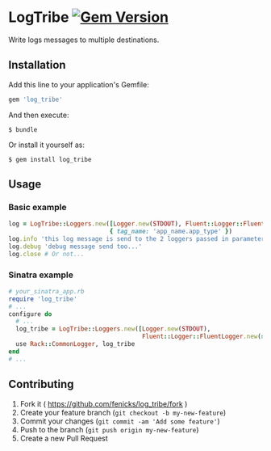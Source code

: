 # LogTribe [![Gem Version](https://badge.fury.io/rb/log_tribe.svg)](http://badge.fury.io/rb/log_tribe)

Write logs messages to multiple destinations.

## Installation

Add this line to your application's Gemfile:

```ruby
gem 'log_tribe'
```

And then execute:

    $ bundle

Or install it yourself as:

    $ gem install log_tribe

## Usage

### Basic example

```ruby
log = LogTribe::Loggers.new([Logger.new(STDOUT), Fluent::Logger::FluentLogger.new(nil, host: 'srv', port: 10_010)],
                            { tag_name: 'app_name.app_type' })
log.info 'this log message is send to the 2 loggers passed in parameter'
log.debug 'debug message send too...'
log.close # Or not...
```

### Sinatra example

```ruby
# your_sinatra_app.rb
require 'log_tribe'
# ...
configure do
  # ...
  log_tribe = LogTribe::Loggers.new([Logger.new(STDOUT), 
                                     Fluent::Logger::FluentLogger.new(nil, host: 'srv', port: 10_010)])
  use Rack::CommonLogger, log_tribe
end
# ...
```

## Contributing

1. Fork it ( https://github.com/fenicks/log_tribe/fork )
2. Create your feature branch (`git checkout -b my-new-feature`)
3. Commit your changes (`git commit -am 'Add some feature'`)
4. Push to the branch (`git push origin my-new-feature`)
5. Create a new Pull Request
